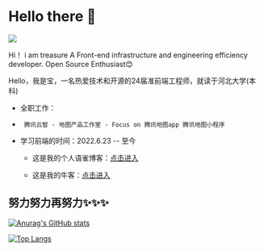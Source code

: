 # Hello there 👋

![](https://github.com/halfrost/halfrost/blob/master/icons/header_1.png)

Hi！ i am treasure 
A Front-end infrastructure and engineering efficiency developer. Open Source Enthusiast😊 

Hello，我是宝，一名热爱技术和开源的24届准前端工程师，就读于河北大学(本科)

-   全职工作：
-      腾讯云智 - 地图产品工作室 - Focus on 腾讯地图app 腾讯地图小程序
  
-   学习前端的时间：2022.6.23 -- 至今
  
    -   这是我的个人语雀博客：[点击进入](https://www.yuque.com/mashangyou-enl2s)  

    -   这是我的牛客：[点击进入](https://www.nowcoder.com/users/865089147)  


## 努力努力再努力✨✨✨
[![Anurag's GitHub stats](https://github-readme-stats.vercel.app/api?username=ChickenTreasure&show_icons=true&theme=neon)](https://github.com/ChickenTreasure/github-readme-stats)

[![Top Langs](https://github-readme-stats.vercel.app/api/top-langs/?username=anuraghazra&layout=pie)](https://github.com/anuraghazra/github-readme-stats)
